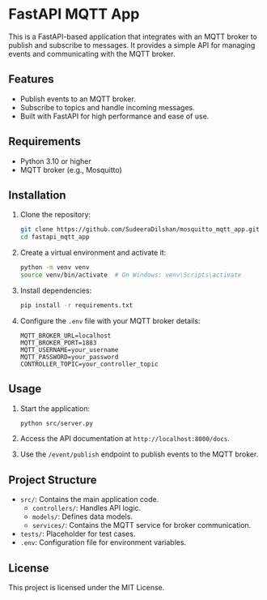 # FastAPI MQTT App

This is a FastAPI-based application that integrates with an MQTT broker to publish and subscribe to messages. It provides a simple API for managing events and communicating with the MQTT broker.

## Features

- Publish events to an MQTT broker.
- Subscribe to topics and handle incoming messages.
- Built with FastAPI for high performance and ease of use.

## Requirements

- Python 3.10 or higher
- MQTT broker (e.g., Mosquitto)

## Installation

1. Clone the repository:
   ```bash
   git clone https://github.com/SudeeraDilshan/mosquitto_mqtt_app.git
   cd fastapi_mqtt_app
   ```

2. Create a virtual environment and activate it:
   ```bash
   python -m venv venv
   source venv/bin/activate  # On Windows: venv\Scripts\activate
   ```

3. Install dependencies:
   ```bash
   pip install -r requirements.txt
   ```

4. Configure the `.env` file with your MQTT broker details:
   ```env
   MQTT_BROKER_URL=localhost
   MQTT_BROKER_PORT=1883
   MQTT_USERNAME=your_username
   MQTT_PASSWORD=your_password
   CONTROLLER_TOPIC=your_controller_topic
   ```

## Usage

1. Start the application:
   ```bash
   python src/server.py
   ```

2. Access the API documentation at `http://localhost:8000/docs`.

3. Use the `/event/publish` endpoint to publish events to the MQTT broker.

## Project Structure

- `src/`: Contains the main application code.
  - `controllers/`: Handles API logic.
  - `models/`: Defines data models.
  - `services/`: Contains the MQTT service for broker communication.
- `tests/`: Placeholder for test cases.
- `.env`: Configuration file for environment variables.

## License

This project is licensed under the MIT License.
